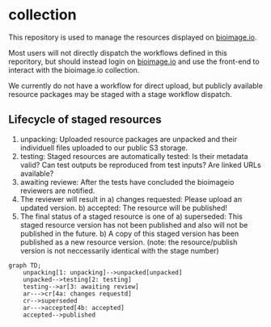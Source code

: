 # collection

This repository is used to manage the resources displayed on [bioimage.io](http://bioimage.io).

Most users will not directly dispatch the workflows defined in this reporitory, but should instead login on [bioimage.io](http://bioimage.io) and use the front-end to interact with the bioimage.io collection.

We currently do not have a workflow for direct upload, but publicly available resource packages may be staged with a stage workflow dispatch.

## Lifecycle of staged resources

1. unpacking: Uploaded resource packages are unpacked and their individuell files uploaded to our public S3 storage.
2. testing: Staged resources are automatically tested: Is their metadata valid? Can test outputs be reproduced from test inputs? Are linked URLs available?
3. awaiting reviewe: After the tests have concluded the bioimageio reviewers are notified.
4. The reviewer will result in
    a) changes requested: Please upload an updated version.
    b) accepted: The resource will be published!
5. The final status of a staged resource is one of
    a) superseded: This staged resource version has not been published and also will not be published in the future.
    b) A copy of this staged version has been published as a new resource version. (note: the resource/publish version is not neccessarily identical with the stage number)

```mermaid
graph TD;
    unpacking[1: unpacking]-->unpacked[unpacked]
    unpacked-->testing[2: testing]
    testing-->ar[3: awaiting review]
    ar--->cr[4a: changes requestd]
    cr-->superseded
    ar--->accepted[4b: accepted]
    accepted-->published

```
